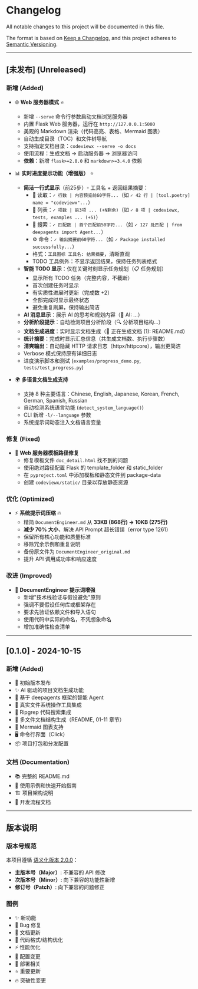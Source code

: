 # Changelog

All notable changes to this project will be documented in this file.

The format is based on [Keep a Changelog](https://keepachangelog.com/en/1.0.0/),
and this project adheres to [Semantic Versioning](https://semver.org/spec/v2.0.0.html).

---

## [未发布] (Unreleased)

### 新增 (Added)
- 🌐 **Web 服务器模式** ⭐
  - 新增 `--serve` 命令行参数启动文档浏览服务器
  - 内置 Flask Web 服务器，运行在 `http://127.0.0.1:5000`
  - 美观的 Markdown 渲染（代码高亮、表格、Mermaid 图表）
  - 自动生成目录（TOC）和文件树导航
  - 支持指定文档目录：`codeviewx --serve -o docs`
  - 使用流程：生成文档 → 启动服务器 → 浏览器访问
  - **依赖**：新增 `flask>=2.0.0` 和 `markdown>=3.4.0` 依赖
  
- 📊 **实时进度提示功能（增强版）** ⭐
  - **简洁一行式显示**（前25步）- 工具名 + 返回结果摘要：
    - 📖 读取：`✓ 行数 | 内容预览前60字符...`（如 `✓ 42 行 | [tool.poetry] name = "codeviewx"...`）
    - 📁 列表：`✓ 项数 | 前3项 ... (+N剩余)`（如 `✓ 8 项 | codeviewx, tests, examples ... (+5)`）
    - 🔎 搜索：`✓ 匹配数 | 首个匹配前50字符...`（如 `✓ 127 处匹配 | from deepagents import Agent...`）
    - ⚙️ 命令：`✓ 输出摘要前60字符...`（如 `✓ Package installed successfully...`）
    - 格式：`工具图标 工具名: 结果摘要`，清晰直观
    - TODO 工具例外：不显示返回结果，保持任务列表格式
  - **智能 TODO 显示**：仅在关键时刻显示任务规划（📋 任务规划）
    - 显示所有 TODO 任务（完整内容，不截断）
    - 首次创建任务时显示
    - 有实质性进展时更新（完成数 +2）
    - 全部完成时显示最终状态
    - 避免重复刷屏，保持输出简洁
  - **AI 消息显示**：展示 AI 的思考和规划内容（💭 AI: ...）
  - **分析阶段提示**：自动检测项目分析阶段（🔍 分析项目结构...）
  - **文档生成进度**：实时显示文档生成（📄 正在生成文档 (1): README.md）
  - **统计摘要**：完成时显示汇总信息（共生成文档数、执行步骤数）
  - **清爽输出**：自动隐藏 HTTP 请求日志（httpx/httpcore），输出更简洁
  - Verbose 模式保持原有详细日志
  - 进度演示脚本和测试 (`examples/progress_demo.py`, `tests/test_progress.py`)

- 🌍 **多语言文档生成支持**
  - 支持 8 种主要语言：Chinese, English, Japanese, Korean, French, German, Spanish, Russian
  - 自动检测系统语言功能 (`detect_system_language()`)
  - CLI 新增 `-l/--language` 参数
  - 系统提示词动态注入文档语言变量

### 修复 (Fixed)
- 🐛 **Web 服务器模板路径修复**
  - 修复模板文件 `doc_detail.html` 找不到的问题
  - 使用绝对路径配置 Flask 的 template_folder 和 static_folder
  - 在 `pyproject.toml` 中添加模板和静态文件到 package-data
  - 创建 `codeviewx/static/` 目录以存放静态资源

### 优化 (Optimized)
- ⚡ **系统提示词压缩** 🔥
  - 精简 `DocumentEngineer.md` 从 **33KB (868行) → 10KB (275行)**
  - **减少 70% 大小**，解决 API Prompt 超长错误（error type 1261）
  - 保留所有核心功能和质量标准
  - 移除冗余示例和重复说明
  - 备份原文件为 `DocumentEngineer_original.md`
  - 提升 API 调用成功率和响应速度

### 改进 (Improved)
- 📝 **DocumentEngineer 提示词增强**
  - 新增"技术栈验证与假设避免"原则
  - 强调不要假设任何库或框架存在
  - 要求先验证依赖文件和导入语句
  - 使用代码中实际的命名，不凭想象命名
  - 增加准确性检查清单

---

## [0.1.0] - 2024-10-15

### 新增 (Added)
- 🚀 初始版本发布
- ✨ AI 驱动的项目文档生成功能
- 🔧 基于 deepagents 框架的智能 Agent
- 📁 真实文件系统操作工具集成
- 🔎 Ripgrep 代码搜索集成
- 📖 多文件文档结构生成（README, 01-11 章节）
- 🎨 Mermaid 图表支持
- 🖥️ 命令行界面（Click）
- 📦 项目打包和分发配置

### 文档 (Documentation)
- 📚 完整的 README.md
- 📝 使用示例和快速开始指南
- 🏗️ 项目架构说明
- 🔄 开发流程文档

---

## 版本说明

### 版本号规范
本项目遵循 [语义化版本 2.0.0](https://semver.org/spec/v2.0.0.html)：
- **主版本号（Major）**: 不兼容的 API 修改
- **次版本号（Minor）**: 向下兼容的功能性新增
- **修订号（Patch）**: 向下兼容的问题修正

### 图例
- ✨ 新功能
- 🐛 Bug 修复
- 📝 文档更新
- 🎨 代码格式/结构优化
- ⚡ 性能优化
- 🔧 配置变更
- 🚀 部署相关
- ⭐ 重要更新
- 🔥 突破性变更

